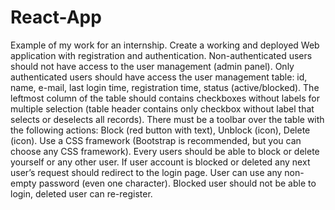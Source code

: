 # React-App
Example of my work for an internship.
Create a working and deployed Web application with registration and authentication.
Non-authenticated users should not have access to the user management (admin panel).
Only authenticated users should have access the user management table: id, name, e-mail, last login time, registration time, status (active/blocked).
The leftmost column of the table should contains checkboxes without labels for multiple selection (table header contains only checkbox without label that selects or deselects all records).
There must be a toolbar over the table with the following actions: Block (red button with text), Unblock (icon), Delete (icon).
Use a CSS framework (Bootstrap is recommended, but you can choose any CSS framework).
Every users should be able to block or delete yourself or any other user.
If user account is blocked or deleted any next user’s request should redirect to the login page.
User can use any non-empty password (even one character).
Blocked user should not be able to login, deleted user can re-register.
